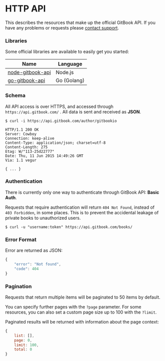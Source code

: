 # HTTP API

This describes the resources that make up the official GitBook API. If you have any problems or requests please [contact support](https://www.gitbook.com/contact).

### Libraries

Some official libraries are available to easily get you started:

| Name | Language |
| ----- | ------- |
| [node-gitbook-api](https://github.com/GitbookIO/node-gitbook-api) | Node.js |
| [go-gitbook-api](https://github.com/GitbookIO/go-gitbook-api) | Go (Golang) | 



### Schema

All API access is over HTTPS, and accessed through `https://api.gitbook.com/` . All data is sent and received as **JSON**.

```raw
$ curl -i https://api.gitbook.com/author/gitbookio

HTTP/1.1 200 OK
Server: Cowboy
Connection: keep-alive
Content-Type: application/json; charset=utf-8
Content-Length: 275
Etag: W/"113-25d22777"
Date: Thu, 11 Jun 2015 14:49:26 GMT
Via: 1.1 vegur

{ ... }
```


### Authentication

There is currently only one way to authenticate through GitBook API: **Basic Auth**.

Requests that require authentication will return `404 Not Found`, instead of `403 Forbidden`, in some places. This is to prevent the accidental leakage of private books to unauthorized users.

```
$ curl -u "username:token" https://api.gitbook.com/books/
```

### Error Format

Error are returned as JSON: 

```js
{
    "error": "Not found",
    "code": 404
}
```

### Pagination

Requests that return multiple items will be paginated to 50 items by default.

You can specify further pages with the `?page` parameter. For some resources, you can also set a custom page size up to 100 with the `?limit`.

Paginated results will be returned with information about the page context:

```js
{
    list: [],
    page: 0,
    limit: 100,
    total: 0
}
```
